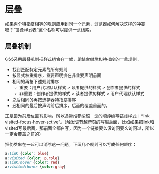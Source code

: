 # 层叠
如果两个特指度相等的规则应用到同一个元素，浏览器如何解决这样的冲突嗯？“层叠样式表”这个名称可以提供一点线索。

## 层叠机制
CSS采用层叠机制把样式组合在一起，即结合继承和特指度的一些规则：
* 找到匹配特定元素的所有规则
* 按显式权重排序，重要声明排在非重要声明前面
* 相同的再按下述规则排序
  * 重要：用户代理默认样式 > 读者提供的样式 > 创作者提供的样式 
  * 非重要：创作者提供的样式 > 读者提供的样式 > 用户代理默认样式
* 之后相同的再按选择器特指度排序
* 还相同的最后按声明前后排序，后面的覆盖前面的。

正是因为前后位置有影响，所以通常推荐按照一定的顺序编写链接样式：“link-visited-focus-hover-active”。（触发调节越苛刻的写越后面，比如如果把link和visited写最后面，那前面全都白写，因为一个链接要么没访问要么访问过，所以一定会覆盖之前的）

把伪类串在一起可以消除这一问题。下面几个规则可以写成任何顺序：
```CSS
a:link {color: blue}
a:visited {color: purple}
a:link:hover {color: red}
a:visited:hover {color:gray}
```